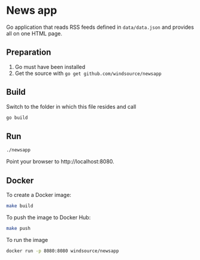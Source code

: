 # News app

Go application that reads RSS feeds defined in `data/data.json` and provides all on one HTML page.

## Preparation

1. Go must have been installed
2. Get the source with `go get github.com/windsource/newsapp`

## Build

Switch to the folder in which this file resides and call

```bash
go build
```

## Run

```bash
./newsapp
```

Point your browser to http://localhost:8080.

## Docker

To create a Docker image:

```bash
make build
```

To push the image to Docker Hub:

```bash
make push
```

To run the image

```bash
docker run -p 8080:8080 windsource/newsapp
```





